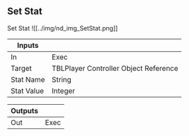 ## Set Stat
Set Stat
![[../img/nd_img_SetStat.png]]

|Inputs||
|--|--|
| In | Exec |
| Target | TBLPlayer Controller Object Reference |
| Stat Name | String |
| Stat Value | Integer |

|Outputs||
|--|--|
| Out | Exec |
